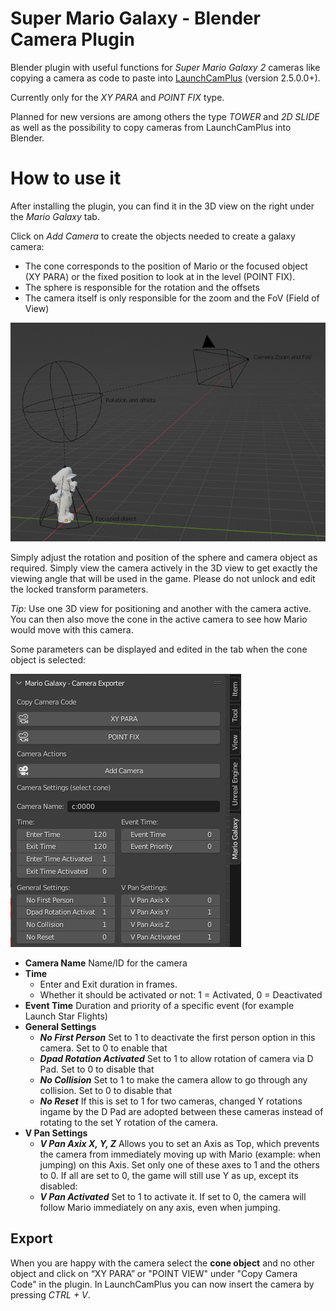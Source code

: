 # Super Mario Galaxy - Blender Camera Plugin
Blender plugin with useful functions for *Super Mario Galaxy 2* cameras like copying a camera as code to paste into [LaunchCamPlus](https://github.com/SuperHackio/LaunchCamPlus) (version 2.5.0.0+).

Currently only for the *XY PARA* and *POINT FIX* type.

Planned for new versions are among others the type *TOWER* and *2D SLIDE* as well as the possibility to copy cameras from LaunchCamPlus into Blender.




# How to use it

After installing the plugin, you can find it in the 3D view on the right under the *Mario Galaxy* tab.

Click on *Add Camera* to create the objects needed to create a galaxy camera:

- The cone corresponds to the position of Mario or the focused object (XY PARA) or the fixed position to look at in the level (POINT FIX).
- The sphere is responsible for the rotation and the offsets
- The camera itself is only responsible for the zoom and the FoV (Field of View)

![screenshot](screenshot.png)

Simply adjust the rotation and position of the sphere and camera object as required. Simply view the camera actively in the 3D view to get exactly the viewing angle that will be used in the game.
Please do not unlock and edit the locked transform parameters.

*Tip:* Use one 3D view for positioning and another with the camera active. You can then also move the cone in the active camera to see how Mario would move with this camera.

Some parameters can be displayed and edited in the tab when the cone object is selected:

![screenshot](screenshot2.png)

- **Camera Name** Name/ID for the camera
- **Time**
  - Enter and Exit duration in frames.
  - Whether it should be activated or not: 1 = Activated, 0 = Deactivated
- **Event Time** Duration and priority of a specific event (for example Launch Star Flights)
- **General Settings**
  - ***No First Person*** Set to 1 to deactivate the first person option in this camera. Set to 0 to enable that
  - ***Dpad Rotation Activated*** Set to 1 to allow rotation of camera via D Pad. Set to 0 to disable that
  - ***No Collision*** Set to 1 to make the camera allow to go through any collision. Set to 0 to disable that
  - ***No Reset*** If this is set to 1 for two cameras, changed Y rotations ingame by the D Pad are adopted between these cameras instead of rotating to the set Y rotation of the camera.
- **V Pan Settings**
  - ***V Pan Axix X, Y, Z*** Allows you to set an Axis as Top, which prevents the camera from immediately moving up with Mario (example: when jumping) on this Axis. Set only one of these axes to 1 and the others to 0. If all are set to 0, the game will still use Y as up, except its disabled:
  - ***V Pan Activated*** Set to 1 to activate it. If set to 0, the camera will follow Mario immediately on any axis, even when jumping.


## Export

When you are happy with the camera select the **cone object** and no other object and click on “XY PARA” or "POINT VIEW" under "Copy Camera Code" in the plugin. In LaunchCamPlus you can now insert the camera by pressing *CTRL + V*. 
